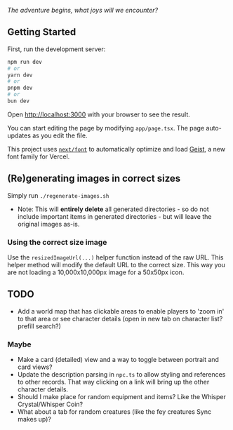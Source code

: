 _The adventure begins, what joys will we encounter?_

## Getting Started

First, run the development server:

```bash
npm run dev
# or
yarn dev
# or
pnpm dev
# or
bun dev
```

Open [http://localhost:3000](http://localhost:3000) with your browser to see the result.

You can start editing the page by modifying `app/page.tsx`. The page auto-updates as you edit the file.

This project uses [`next/font`](https://nextjs.org/docs/app/building-your-application/optimizing/fonts) to automatically
optimize and load [Geist](https://vercel.com/font), a new font family for Vercel.

## (Re)generating images in correct sizes

Simply run `./regenerate-images.sh`

- Note: This will **entirely delete** all generated directories - so do not include important items in generated
  directories - but will leave the original images as-is.

### Using the correct size image

Use the `resizedImageUrl(...)` helper function instead of the raw URL. This helper method will modify the default URL to
the correct size. This way you are not loading a 10,000x10,000px image for a 50x50px icon.

## TODO

- Add a world map that has clickable areas to enable players to 'zoom in' to that area or see character details (open in new tab on character list? prefill search?)

### Maybe

- Make a card (detailed) view and a way to toggle between portrait and card views?
- Update the description parsing in `npc.ts` to allow styling and references to other records. That way clicking on a link will bring up the other character details.
- Should I make place for random equipment and items? Like the Whisper Crystal/Whisper Coin?
- What about a tab for random creatures (like the fey creatures Sync makes up)?
